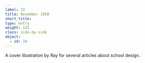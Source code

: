 ```yaml
---
label: 22
title: November 1958
short_title:
type: entry
weight: 122
class: side-by-side
object:
  - id: 24
---
```


A cover illustration by Ray for several articles about school design.
